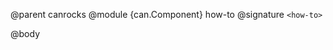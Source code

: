 @parent canrocks
@module {can.Component} how-to <how-to>
@signature `<how-to>`

@body

## <how-to>

